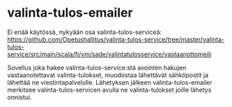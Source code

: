 # valinta-tulos-emailer

Ei enää käytössä, nykyään osa valinta-tulos-serviceä: https://github.com/Opetushallitus/valinta-tulos-service/tree/master/valinta-tulos-service/src/main/scala/fi/vm/sade/valintatulosservice/vastaanottomeili

Sovellus joka hakee valinta-tulos-service:stä avointen hakujen vastaanotettavat valinta-tulokset,
muodostaa lähettävät sähköpostit ja lähettää ne viestintapalvelulle. Lähetyksen jälkeen
valinta-tulos-emailer merkitsee valinta-tulos-servicen avulla ne valinta-tulokset joille lähetys onnistui.
